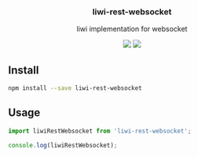 <h3 align="center">
  liwi-rest-websocket
</h3>

<p align="center">
  liwi implementation for websocket
</p>

<p align="center">
  <a href="https://npmjs.org/package/liwi-rest-websocket"><img src="https://img.shields.io/npm/v/liwi-rest-websocket.svg?style=flat-square"></a>
  <a href="https://david-dm.org/liwijs/liwi?path=packages/liwi-rest-websocket"><img src="https://david-dm.org/liwijs/liwi?path=packages/liwi-rest-websocket.svg?style=flat-square"></a>
</p>

## Install

```bash
npm install --save liwi-rest-websocket
```

## Usage

```js
import liwiRestWebsocket from 'liwi-rest-websocket';

console.log(liwiRestWebsocket);
```
